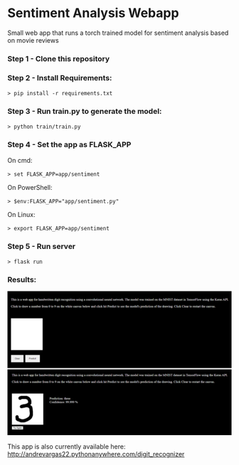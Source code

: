 # Sentiment Analysis Webapp
Small web app that runs a torch trained model for sentiment analysis based on movie reviews

### Step 1 - Clone this repository

### Step 2 - Install Requirements:

```
> pip install -r requirements.txt
```

### Step 3 - Run train.py to generate the model:
```
> python train/train.py
```

### Step 4 - Set the app as FLASK_APP

On cmd:
```
> set FLASK_APP=app/sentiment
```
On PowerShell:
```
> $env:FLASK_APP="app/sentiment.py"
```
On Linux:
```
> export FLASK_APP=app/sentiment
``` 

### Step 5 - Run server
```
> flask run
```

### Results:

![alt text](https://github.com/andrevargas22/Digit_Recognizer_Webapp/blob/main/static/digit1.PNG)
![alt text](https://github.com/andrevargas22/Digit_Recognizer_Webapp/blob/main/static/digit2.PNG)

This app is also currently available here: http://andrevargas22.pythonanywhere.com/digit_recognizer
